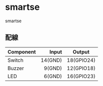 # smartse
smartse

## 配線

| Component | Input | Output |
|:----------|------:|:-----:|
| Switch    | 14(GND) | 18(GPIO24) |
| Buzzer    | 9(GND) | 12(GPIO18) |
| LED       | 6(GND) | 16(GPIO23) |
